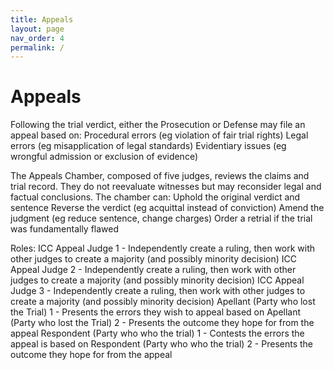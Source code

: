 ```yaml
---
title: Appeals
layout: page
nav_order: 4
permalink: /
---
```


# Appeals

Following the trial verdict, either the Prosecution or Defense may file an appeal based on:
Procedural errors (eg violation of fair trial rights)
Legal errors (eg misapplication of legal standards)
Evidentiary issues (eg wrongful admission or exclusion of evidence)

The Appeals Chamber, composed of five judges, reviews the claims and trial record. They do not reevaluate witnesses but may reconsider legal and factual conclusions. The chamber can:
Uphold the original verdict and sentence
Reverse the verdict (eg acquittal instead of conviction)
Amend the judgment (eg reduce sentence, change charges)
Order a retrial if the trial was fundamentally flawed

Roles:
    ICC Appeal Judge 1 - Independently create a ruling, then work with other judges to create a majority (and possibly minority decision)
    ICC Appeal Judge 2 - Independently create a ruling, then work with other judges to create a majority (and possibly minority decision)
    ICC Appeal Judge 3 - Independently create a ruling, then work with other judges to create a majority (and possibly minority decision)
    Apellant (Party who lost the Trial) 1 - Presents the errors they wish to appeal based on
    Apellant (Party who lost the Trial) 2 - Presents the outcome they hope for from the appeal
    Respondent (Party who who the trial) 1 - Contests the errors the appeal is based on
    Respondent (Party who who the trial) 2 - Presents the outcome they hope for from the appeal